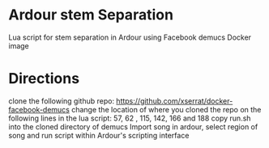 # Ardour stem Separation
Lua script for stem separation in Ardour using Facebook demucs Docker image

# Directions
clone the following github repo: https://github.com/xserrat/docker-facebook-demucs
change the location of where you cloned the repo on the following lines in the lua script: 57, 62 , 115, 142, 166 and 188
copy run.sh into the cloned directory of demucs
Import song in ardour, select region of song and run script within Ardour's scripting interface
